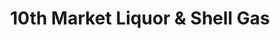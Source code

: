 ---
title: "10th Market Liquor & Shell Gas"
url: /greeley/10th-market-liquor-and-shell-gas/
shop: alcohol
---